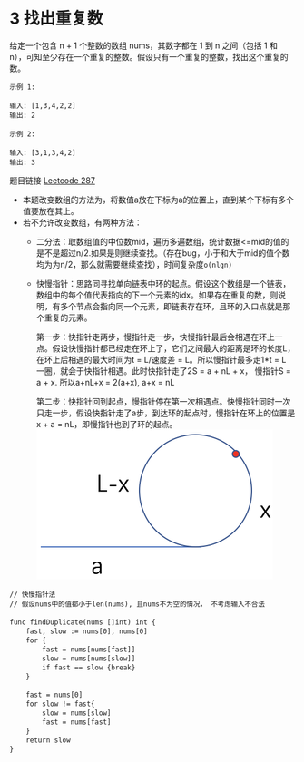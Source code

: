 # 3 找出重复数

给定一个包含 n + 1 个整数的数组 nums，其数字都在 1 到 n 之间（包括 1 和 n），可知至少存在一个重复的整数。假设只有一个重复的整数，找出这个重复的数。

```
示例 1:

输入: [1,3,4,2,2]
输出: 2

示例 2:

输入: [3,1,3,4,2]
输出: 3
```

题目链接 [Leetcode 287](https://leetcode-cn.com/problems/find-the-duplicate-number/)

* 本题改变数组的方法为，将数值a放在下标为a的位置上，直到某个下标有多个值要放在其上。
* 若不允许改变数组，有两种方法：
	* 二分法：取数组值的中位数mid，遍历多遍数组，统计数据<=mid的值的是不是超过n/2.如果是则继续查找。（存在bug，小于和大于mid的值个数均为为n/2，那么就需要继续查找），时间复杂度```o(nlgn)```
	* 快慢指针：思路同寻找单向链表中环的起点。假设这个数组是一个链表，数组中的每个值代表指向的下一个元素的idx。如果存在重复的数，则说明，有多个节点会指向同一个元素，即链表存在环，且环的入口点就是那个重复的元素。
		
		第一步：快指针走两步，慢指针走一步，快慢指针最后会相遇在环上一点。假设快慢指针都已经走在环上了，它们之间最大的距离是环的长度L，在环上后相遇的最大时间为t = L/速度差 = L。所以慢指针最多走1*t = L 一圈，就会于快指针相遇。此时快指针走了2S = a + nL + x， 慢指针S = a + x. 所以a+nL+x = 2(a+x),  a+x = nL

		第二步：快指针回到起点，慢指针停在第一次相遇点。快慢指针同时一次只走一步，假设快指针走了a步，到达环的起点时，慢指针在环上的位置是 x + a = nL，即慢指针也到了环的起点。
		![](https://github.com/zengmenglu/data-structures-and-algorithms/blob/master/%E5%89%91%E6%8C%87offer/pic/3_%E9%93%BE%E8%A1%A8%E7%8E%AF.png)

```
// 快慢指针法
// 假设nums中的值都小于len(nums), 且nums不为空的情况， 不考虑输入不合法

func findDuplicate(nums []int) int {
	fast, slow := nums[0], nums[0]
	for {
		fast = nums[nums[fast]]
		slow = nums[nums[slow]]
		if fast == slow {break}
	}
	
	fast = nums[0]
	for slow != fast{
		slow = nums[slow]
		fast = nums[fast]
	}
	return slow
}
```